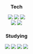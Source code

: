 

<div align="center">
  <h3>Tech</h3>
  <img src="https://img.shields.io/badge/Python-3776AB.svg?style=for-the-badge&logo=python&logoColor=ffd343" />
  <img src="https://img.shields.io/badge/JavaScript-F7DF1E.svg?style=for-the-badge&logo=javascript&logoColor=000000" />
  <img src="https://img.shields.io/badge/TypeScript-02569B.svg?style=for-the-badge&logo=typescript&logoColor=ffffff" />
  <br>
  <img src="https://img.shields.io/badge/PostgreSQL-4169E1.svg?style=for-the-badge&logo=postgresql&logoColor=ffffff" />
  <img src="https://img.shields.io/badge/MongoDB-47A248.svg?style=for-the-badge&logo=mongodb&logoColor=ffffff" />
  <br>
  <h3>Studying</h3>
  <img src="https://img.shields.io/badge/Pandas-150458.svg?style=for-the-badge&logo=pandas&logoColor=ffffff" />
  <img src="https://img.shields.io/badge/Numpy-013243.svg?style=for-the-badge&logo=numpy&logoColor=ffffff" />
  <img src="https://img.shields.io/badge/GA4-E37400.svg?style=for-the-badge&logo=googleanalytics&logoColor=ffffff" />
  <img src="https://img.shields.io/badge/Figma-F24E1E.svg?style=for-the-badge&logo=figma&logoColor=ffffff" />
  <br>

</div>
